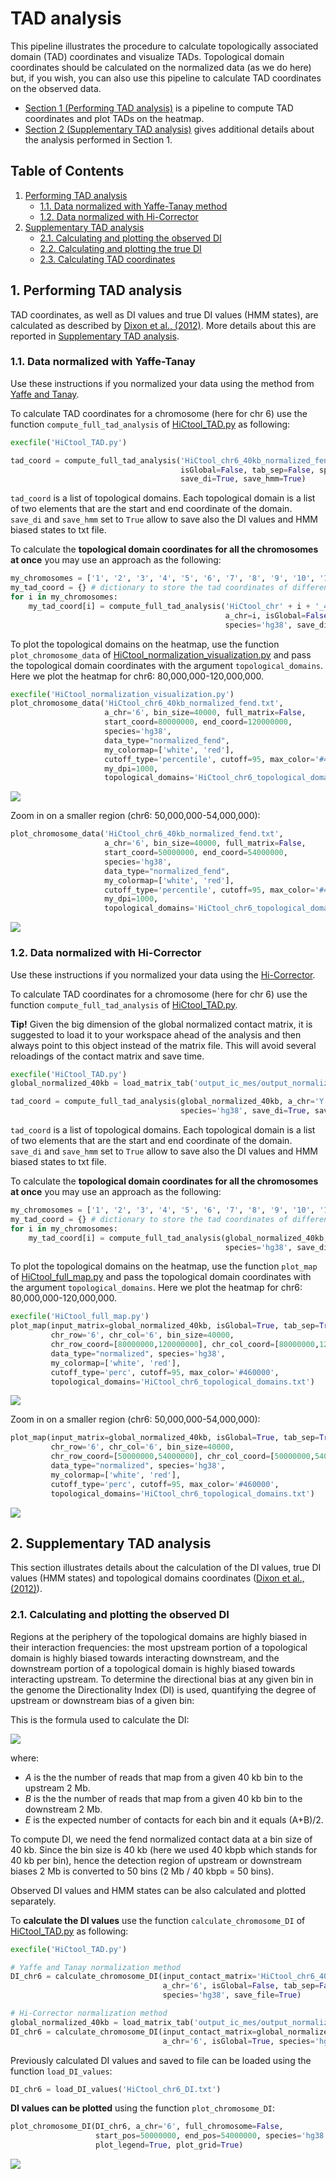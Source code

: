 # TAD analysis

This pipeline illustrates the procedure to calculate topologically associated domain (TAD) coordinates and visualize TADs. Topological domain coordinates should be calculated on the normalized data (as we do here) but, if you wish, you can also use this pipeline to calculate TAD coordinates on the observed data.

- [Section 1 (Performing TAD analysis)](#1-performing-tad-analysis) is a pipeline to compute TAD coordinates and plot TADs on the heatmap.
- [Section 2 (Supplementary TAD analysis)](#2-supplementary-tad-analysis) gives additional details about the analysis performed in Section 1.

## Table of Contents

1. [Performing TAD analysis](#1-performing-tad-analysis)
   - [1.1. Data normalized with Yaffe-Tanay method](#11-data-normalized-with-yaffe-tanay-method)
   - [1.2. Data normalized with Hi-Corrector](#12-data-normalized-with-hi-corrector)
2. [Supplementary TAD analysis](#2-supplementary-tad-analysis)
   - [2.1. Calculating and plotting the observed DI](#21-calculating-and-plotting-the-observed-di)
   - [2.2. Calculating and plotting the true DI](#22-calculating-and-plotting-the-true-di)
   - [2.3. Calculating TAD coordinates](#23-calculating-tad-coordinates)
   
## 1. Performing TAD analysis

TAD coordinates, as well as DI values and true DI values (HMM states), are calculated as described by [Dixon et al., (2012)](http://www.nature.com/nature/journal/v485/n7398/abs/nature11082.html). More details about this are reported in [Supplementary TAD analysis](#2-supplementary-tad-analysis).

### 1.1. Data normalized with Yaffe-Tanay

Use these instructions if you normalized your data using the method from [Yaffe and Tanay](https://github.com/Zhong-Lab-UCSD/HiCtool/blob/master/tutorial/normalization-yaffe-tanay.md).

To calculate TAD coordinates for a chromosome (here for chr 6) use the function ``compute_full_tad_analysis`` of [HiCtool_TAD.py](/scripts/HiCtool_TAD.py) as following:
```Python
execfile('HiCtool_TAD.py')

tad_coord = compute_full_tad_analysis('HiCtool_chr6_40kb_normalized_fend.txt', a_chr='6',
                                      isGlobal=False, tab_sep=False, species='hg38',
                                      save_di=True, save_hmm=True)
```
``tad_coord`` is a list of topological domains. Each topological domain is a list of two elements that are the start and end coordinate of the domain. ``save_di`` and ``save_hmm`` set to ``True`` allow to save also the DI values and HMM biased states to txt file.

To calculate the **topological domain coordinates for all the chromosomes at once** you may use an approach as the following:
```Python
my_chromosomes = ['1', '2', '3', '4', '5', '6', '7', '8', '9', '10', '11', '12', '13', '14', '15', '16', '17', '18', '19', '20', '21', '22', 'X', 'Y']
my_tad_coord = {} # dictionary to store the tad coordinates of different chromosomes
for i in my_chromosomes:
    my_tad_coord[i] = compute_full_tad_analysis('HiCtool_chr' + i + '_40kb_normalized_fend.txt', 
                                                a_chr=i, isGlobal=False, tab_sep=False, 
                                                species='hg38', save_di=True, save_hmm=True)
```
To plot the topological domains on the heatmap, use the function ``plot_chromosome_data`` of [HiCtool_normalization_visualization.py](/scripts/HiCtool_normalization_visulization.py) and pass the topological domain coordinates with the argument ``topological_domains``. Here we plot the heatmap for chr6: 80,000,000-120,000,000.
```Python
execfile('HiCtool_normalization_visualization.py')
plot_chromosome_data('HiCtool_chr6_40kb_normalized_fend.txt', 
                     a_chr='6', bin_size=40000, full_matrix=False, 
                     start_coord=80000000, end_coord=120000000, 
                     species='hg38', 
                     data_type="normalized_fend", 
                     my_colormap=['white', 'red'], 
                     cutoff_type='percentile', cutoff=95, max_color='#460000', 
                     my_dpi=1000, 
                     topological_domains='HiCtool_chr6_topological_domains.txt')
```
![](/figures/HiCtool_chr6_40kb_80-120mb_normalized_fend_domains.png)

Zoom in on a smaller region (chr6: 50,000,000-54,000,000):
```Python
plot_chromosome_data('HiCtool_chr6_40kb_normalized_fend.txt', 
                     a_chr='6', bin_size=40000, full_matrix=False, 
                     start_coord=50000000, end_coord=54000000, 
                     species='hg38', 
                     data_type="normalized_fend", 
                     my_colormap=['white', 'red'], 
                     cutoff_type='percentile', cutoff=95, max_color='#460000', 
                     my_dpi=1000, 
                     topological_domains='HiCtool_chr6_topological_domains.txt')
```
![](/figures/HiCtool_chr6_40kb_50-54mb_normalized_fend_domains.png)


### 1.2. Data normalized with Hi-Corrector

Use these instructions if you normalized your data using the [Hi-Corrector](https://github.com/Zhong-Lab-UCSD/HiCtool/blob/master/tutorial/normalization-matrix-balancing.md).

To calculate TAD coordinates for a chromosome (here for chr 6) use the function ``compute_full_tad_analysis`` of [HiCtool_TAD.py](/scripts/HiCtool_TAD.py).

**Tip!** Given the big dimension of the global normalized contact matrix, it is suggested to load it to your workspace ahead of the analysis and then always point to this object instead of the matrix file. This will avoid several reloadings of the contact matrix and save time.
```Python
execfile('HiCtool_TAD.py')
global_normalized_40kb = load_matrix_tab('output_ic_mes/output_normalized.txt')

tad_coord = compute_full_tad_analysis(global_normalized_40kb, a_chr='Y', isGlobal=True,
                                      species='hg38', save_di=True, save_hmm=True)
```
``tad_coord`` is a list of topological domains. Each topological domain is a list of two elements that are the start and end coordinate of the domain. ``save_di`` and ``save_hmm`` set to ``True`` allow to save also the DI values and HMM biased states to txt file.
   
To calculate the **topological domain coordinates for all the chromosomes at once** you may use an approach as the following:
```Python
my_chromosomes = ['1', '2', '3', '4', '5', '6', '7', '8', '9', '10', '11', '12', '13', '14', '15', '16', '17', '18', '19', '20', '21', '22', 'X', 'Y']
my_tad_coord = {} # dictionary to store the tad coordinates of different chromosomes
for i in my_chromosomes:
    my_tad_coord[i] = compute_full_tad_analysis(global_normalized_40kb, a_chr=i, isGlobal=True,
                                                species='hg38', save_di=True, save_hmm=True)
```
To plot the topological domains on the heatmap, use the function ``plot_map`` of [HiCtool_full_map.py](/scripts/HiCtool_full_map.py) and pass the topological domain coordinates with the argument ``topological_domains``. Here we plot the heatmap for chr6: 80,000,000-120,000,000.
```Python
execfile('HiCtool_full_map.py')
plot_map(input_matrix=global_normalized_40kb, isGlobal=True, tab_sep=True,
         chr_row='6', chr_col='6', bin_size=40000, 
         chr_row_coord=[80000000,120000000], chr_col_coord=[80000000,120000000],
         data_type="normalized", species='hg38',
         my_colormap=['white', 'red'],
         cutoff_type='perc', cutoff=95, max_color='#460000',
         topological_domains='HiCtool_chr6_topological_domains.txt')
```
![](/figures/HiCtool_chr6_40kb_80-120mb_normalized_domains.png)

Zoom in on a smaller region (chr6: 50,000,000-54,000,000):
```Python
plot_map(input_matrix=global_normalized_40kb, isGlobal=True, tab_sep=True,
         chr_row='6', chr_col='6', bin_size=40000, 
         chr_row_coord=[50000000,54000000], chr_col_coord=[50000000,54000000],
         data_type="normalized", species='hg38',
         my_colormap=['white', 'red'],
         cutoff_type='perc', cutoff=95, max_color='#460000',
         topological_domains='HiCtool_chr6_topological_domains.txt')
```
![](/figures/HiCtool_chr6_40kb_50-54mb_normalized_domains.png)


## 2. Supplementary TAD analysis

This section illustrates details about the calculation of the DI values, true DI values (HMM states) and topological domains coordinates ([Dixon et al., (2012)](http://www.nature.com/nature/journal/v485/n7398/abs/nature11082.html)).


### 2.1. Calculating and plotting the observed DI

Regions at the periphery of the topological domains are highly biased in their interaction frequencies: the most upstream portion of a topological domain is highly biased towards interacting downstream, and the downstream portion of a topological domain is highly biased towards interacting upstream. To determine the directional bias at any given bin in the genome the Directionality Index (DI) is used, quantifying the degree of upstream or downstream bias of a given bin:

This is the formula used to calculate the DI:

![](/figures/DI_formula.png)

where:

- *A* is the the number of reads that map from a given 40 kb bin to the upstream 2 Mb.
- *B* is the the number of reads that map from a given 40 kb bin to the downstream 2 Mb.
- *E* is the expected number of contacts for each bin and it equals (A+B)/2.

To compute DI, we need the fend normalized contact data at a bin size of 40 kb. Since the bin size is 40 kb (here we used 40 kbpb which stands for 40 kb per bin), hence the detection region of upstream or downstream biases 2 Mb is converted to 50 bins (2 Mb / 40 kbpb = 50 bins).

Observed DI values and HMM states can be also calculated and plotted separately.

To **calculate the DI values** use the function ``calculate_chromosome_DI`` of [HiCtool_TAD.py](/scripts/HiCtool_TAD.py) as following:
```Python
execfile('HiCtool_TAD.py')

# Yaffe and Tanay normalization method
DI_chr6 = calculate_chromosome_DI(input_contact_matrix='HiCtool_chr6_40kb_normalized_fend.txt', 
                                  a_chr='6', isGlobal=False, tab_sep=False,
                                  species='hg38', save_file=True)

# Hi-Corrector normalization method
global_normalized_40kb = load_matrix_tab('output_ic_mes/output_normalized.txt')
DI_chr6 = calculate_chromosome_DI(input_contact_matrix=global_normalized_40kb, 
                                  a_chr='6', isGlobal=True, species='hg38', save_file=True)
```
Previously calculated DI values and saved to file can be loaded using the function ``load_DI_values``:
```Python
DI_chr6 = load_DI_values('HiCtool_chr6_DI.txt')
```
**DI values can be plotted** using the function ``plot_chromosome_DI``:
```Python
plot_chromosome_DI(DI_chr6, a_chr='6', full_chromosome=False,
                   start_pos=50000000, end_pos=54000000, species='hg38',
                   plot_legend=True, plot_grid=True)
```
![](/figures/HiCtool_chr6_DI.png)
